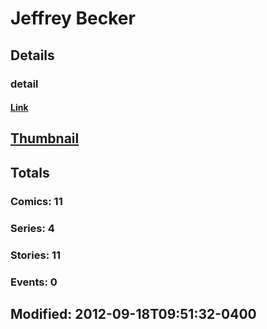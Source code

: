 # Jeffrey  Becker 
## Details
### detail
#### [Link](http://marvel.com/comics/creators/11911/jeffrey_becker?utm_campaign=apiRef&utm_source=225578a89fc76f3d20fbffda5d17a88d)
## [Thumbnail](http://i.annihil.us/u/prod/marvel/i/mg/b/40/image_not_available.jpg)
## Totals
### Comics: 11
### Series: 4
### Stories: 11
### Events: 0
## Modified: 2012-09-18T09:51:32-0400